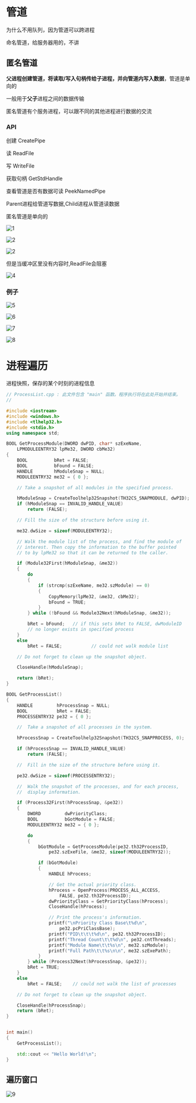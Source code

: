 # 管道

为什么不用队列，因为管道可以跨进程

命名管道，给服务器用的，不讲

## 匿名管道

**父进程创建管道，将读取/写入句柄传给子进程，并向管道内写入数据**，管道是单向的

一般用于**父子**进程之间的数据传输

匿名管道有个服务进程，可以跟不同的其他进程进行数据的交流

### API

创建	CreatePipe

读	ReadFile

写	WriteFile

获取句柄	GetStdHandle

查看管道是否有数据可读	PeekNamedPipe

Parent进程给管道写数据,Child进程从管道读数据

匿名管道是单向的

![1](https://alist.hmbb313.top/d/Baidunetdisk/Images/Cracker/40/406Windows/6/1.png)

![2](https://alist.hmbb313.top/d/Baidunetdisk/Images/Cracker/40/406Windows/6/2.png)

![2](https://alist.hmbb313.top/d/Baidunetdisk/Images/Cracker/40/406Windows/6/2.png)

但是当缓冲区里没有内容时,ReadFile会阻塞

![4](https://alist.hmbb313.top/d/Baidunetdisk/Images/Cracker/40/406Windows/6/4.png)

### 例子

![5](https://alist.hmbb313.top/d/Baidunetdisk/Images/Cracker/40/406Windows/6/5.png)

![6](https://alist.hmbb313.top/d/Baidunetdisk/Images/Cracker/40/406Windows/6/6.png)

![7](https://alist.hmbb313.top/d/Baidunetdisk/Images/Cracker/40/406Windows/6/7.png)

![8](https://alist.hmbb313.top/d/Baidunetdisk/Images/Cracker/40/406Windows/6/8.png)

# 进程遍历

进程快照，保存的某个时刻的进程信息

```cpp
// ProcessList.cpp : 此文件包含 "main" 函数。程序执行将在此处开始并结束。
//

#include <iostream>
#include <windows.h>
#include <tlhelp32.h>
#include <stdio.h>
using namespace std;

BOOL GetProcessModule(DWORD dwPID, char* szExeName,
    LPMODULEENTRY32 lpMe32, DWORD cbMe32)
{
    BOOL          bRet = FALSE;
    BOOL          bFound = FALSE;
    HANDLE        hModuleSnap = NULL;
    MODULEENTRY32 me32 = { 0 };

    // Take a snapshot of all modules in the specified process. 

    hModuleSnap = CreateToolhelp32Snapshot(TH32CS_SNAPMODULE, dwPID);
    if (hModuleSnap == INVALID_HANDLE_VALUE)
        return (FALSE);

    // Fill the size of the structure before using it. 

    me32.dwSize = sizeof(MODULEENTRY32);

    // Walk the module list of the process, and find the module of 
    // interest. Then copy the information to the buffer pointed 
    // to by lpMe32 so that it can be returned to the caller. 

    if (Module32First(hModuleSnap, &me32))
    {
        do
        {
            if (strcmp(szExeName, me32.szModule) == 0)
            {
                CopyMemory(lpMe32, &me32, cbMe32);
                bFound = TRUE;
            }
        } while (!bFound && Module32Next(hModuleSnap, &me32));

        bRet = bFound;   // if this sets bRet to FALSE, dwModuleID 
        // no longer exists in specified process 
    }
    else
        bRet = FALSE;           // could not walk module list 

    // Do not forget to clean up the snapshot object. 

    CloseHandle(hModuleSnap);

    return (bRet);
}

BOOL GetProcessList()
{
    HANDLE         hProcessSnap = NULL;
    BOOL           bRet = FALSE;
    PROCESSENTRY32 pe32 = { 0 };

    //  Take a snapshot of all processes in the system. 

    hProcessSnap = CreateToolhelp32Snapshot(TH32CS_SNAPPROCESS, 0);

    if (hProcessSnap == INVALID_HANDLE_VALUE)
        return (FALSE);

    //  Fill in the size of the structure before using it. 

    pe32.dwSize = sizeof(PROCESSENTRY32);

    //  Walk the snapshot of the processes, and for each process, 
    //  display information. 

    if (Process32First(hProcessSnap, &pe32))
    {
        DWORD         dwPriorityClass;
        BOOL          bGotModule = FALSE;
        MODULEENTRY32 me32 = { 0 };

        do
        {
            bGotModule = GetProcessModule(pe32.th32ProcessID,
                pe32.szExeFile, &me32, sizeof(MODULEENTRY32));

            if (bGotModule)
            {
                HANDLE hProcess;

                // Get the actual priority class. 
                hProcess = OpenProcess(PROCESS_ALL_ACCESS,
                    FALSE, pe32.th32ProcessID);
                dwPriorityClass = GetPriorityClass(hProcess);
                CloseHandle(hProcess);

                // Print the process's information. 
                printf("\nPriority Class Base\t%d\n",
                    pe32.pcPriClassBase);
                printf("PID\t\t\t%d\n", pe32.th32ProcessID);
                printf("Thread Count\t\t%d\n", pe32.cntThreads);
                printf("Module Name\t\t%s\n", me32.szModule);
                printf("Full Path\t\t%s\n\n", me32.szExePath);
            }
        } while (Process32Next(hProcessSnap, &pe32));
        bRet = TRUE;
    }
    else
        bRet = FALSE;    // could not walk the list of processes 

    // Do not forget to clean up the snapshot object. 

    CloseHandle(hProcessSnap);
    return (bRet);
}


int main()
{
    GetProcessList();

    std::cout << "Hello World!\n";
}
```

## 遍历窗口

![9](https://alist.hmbb313.top/d/Baidunetdisk/Images/Cracker/40/406Windows/6/9.png)
